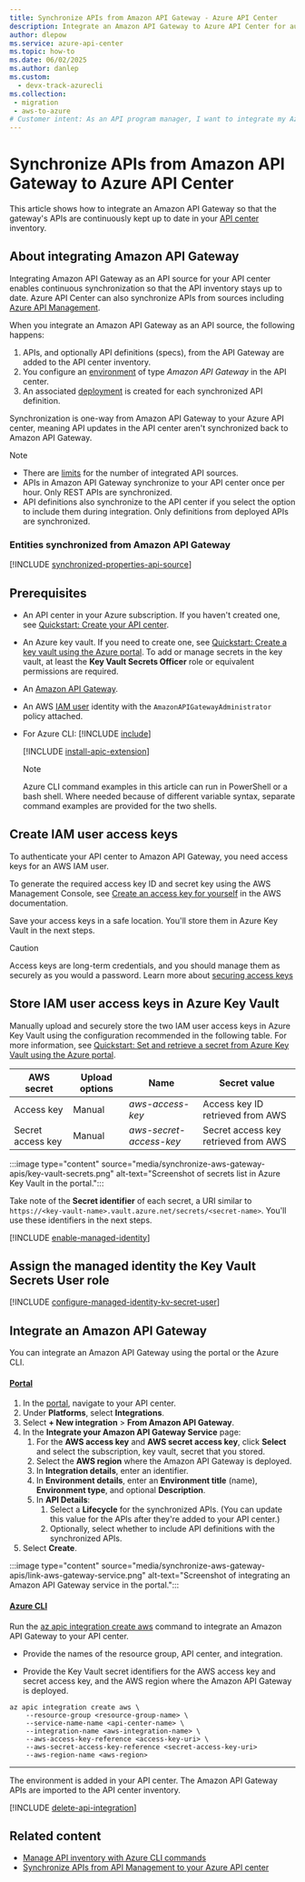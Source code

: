 ```yaml
---
title: Synchronize APIs from Amazon API Gateway - Azure API Center
description: Integrate an Amazon API Gateway to Azure API Center for automatic synchronization of APIs to the inventory.
author: dlepow
ms.service: azure-api-center
ms.topic: how-to
ms.date: 06/02/2025
ms.author: danlep 
ms.custom: 
  - devx-track-azurecli
ms.collection: 
 - migration
 - aws-to-azure
# Customer intent: As an API program manager, I want to integrate my Azure API Management instance with my API center and synchronize API Management APIs to my inventory.
---
```


# Synchronize APIs from Amazon API Gateway to Azure API Center

This article shows how to integrate an Amazon API Gateway so that the gateway's APIs are continuously kept up to date in your [API center](overview.md) inventory.

## About integrating Amazon API Gateway

Integrating Amazon API Gateway as an API source for your API center enables continuous synchronization so that the API inventory stays up to date. Azure API Center can also synchronize APIs from sources including [Azure API Management](synchronize-api-management-apis.md). 

When you integrate an Amazon API Gateway as an API source, the following happens:

1. APIs, and optionally API definitions (specs), from the API Gateway are added to the API center inventory.
1. You configure an [environment](key-concepts.md#environment) of type *Amazon API Gateway* in the API center. 
1. An associated [deployment](key-concepts.md#deployment) is created for each synchronized API definition. 

Synchronization is one-way from Amazon API Gateway to your Azure API center, meaning API updates in the API center aren't synchronized back to Amazon API Gateway.

> [!NOTE]
> * There are [limits](../azure-resource-manager/management/azure-subscription-service-limits.md?toc=/azure/api-center/toc.json&bc=/azure/api-center/breadcrumb/toc.json#azure-api-center-limits) for the number of integrated API sources.
> * APIs in Amazon API Gateway synchronize to your API center once per hour. Only REST APIs are synchronized.
> * API definitions also synchronize to the API center if you select the option to include them during integration. Only definitions from deployed APIs are synchronized.

### Entities synchronized from Amazon API Gateway

[!INCLUDE [synchronized-properties-api-source](includes/synchronized-properties-api-source.md)]

## Prerequisites

* An API center in your Azure subscription. If you haven't created one, see [Quickstart: Create your API center](set-up-api-center.md).

* An Azure key vault. If you need to create one, see [Quickstart: Create a key vault using the Azure portal](/azure/key-vault/general/quick-create-portal). To add or manage secrets in the key vault, at least the **Key Vault Secrets Officer** role or equivalent permissions are required. 

* An [Amazon API Gateway](https://docs.aws.amazon.com/apigateway/). 

* An AWS [IAM user](https://docs.aws.amazon.com/IAM/latest/UserGuide/introduction.html) identity with the `AmazonAPIGatewayAdministrator` policy attached.

* For Azure CLI:
    [!INCLUDE [include](~/reusable-content/azure-cli/azure-cli-prepare-your-environment-no-header.md)]

    [!INCLUDE [install-apic-extension](includes/install-apic-extension.md)]

    > [!NOTE]
    > Azure CLI command examples in this article can run in PowerShell or a bash shell. Where needed because of different variable syntax, separate command examples are provided for the two shells.

## Create IAM user access keys

To authenticate your API center to Amazon API Gateway, you need access keys for an AWS IAM user. 

To generate the required access key ID and secret key using the AWS Management Console, see [Create an access key for yourself](https://docs.aws.amazon.com/IAM/latest/UserGuide/access-key-self-managed.html#Using_CreateAccessKey) in the AWS documentation. 

Save your access keys in a safe location. You'll store them in Azure Key Vault in the next steps.

> [!CAUTION]
> Access keys are long-term credentials, and you should manage them as securely as you would a password. Learn more about [securing access keys](https://docs.aws.amazon.com/IAM/latest/UserGuide/securing_access-keys.html)

## Store IAM user access keys in Azure Key Vault

Manually upload and securely store the two IAM user access keys in Azure Key Vault using the configuration recommended in the following table. For more information, see [Quickstart: Set and retrieve a secret from Azure Key Vault using the Azure portal](/azure/key-vault/secrets/quick-create-portal). 


| AWS secret | Upload options | Name | Secret value | 
|------------|----------------|------|--------------|
| Access key | Manual | *aws-access-key* | Access key ID retrieved from AWS |
| Secret access key | Manual | *aws-secret-access-key* | Secret access key retrieved from AWS |

:::image type="content" source="media/synchronize-aws-gateway-apis/key-vault-secrets.png" alt-text="Screenshot of secrets list in Azure Key Vault in the portal.":::

Take note of the **Secret identifier** of each secret, a URI similar to `https://<key-vault-name>.vault.azure.net/secrets/<secret-name>`. You'll use these identifiers in the next steps.


[!INCLUDE [enable-managed-identity](includes/enable-managed-identity.md)]

## Assign the managed identity the Key Vault Secrets User role

[!INCLUDE [configure-managed-identity-kv-secret-user](includes/configure-managed-identity-kv-secret-user.md)]


## Integrate an Amazon API Gateway 

You can integrate an Amazon API Gateway using the portal or the Azure CLI.

#### [Portal](#tab/portal)
1. In the [portal](https://portal.azure.com), navigate to your API center.
1. Under **Platforms**, select **Integrations**.
1. Select **+ New integration** > **From Amazon API Gateway**.
1. In the **Integrate your Amazon API Gateway Service** page:
    1. For the **AWS access key** and **AWS secret access key**, click **Select** and select the subscription, key vault, secret that you stored. 
    1. Select the **AWS region** where the Amazon API Gateway is deployed.
    1. In **Integration details**, enter an identifier.
    1. In **Environment details**, enter an **Environment title** (name), **Environment type**, and optional **Description**.
    1. In **API Details**:
        1. Select a **Lifecycle** for the synchronized APIs. (You can update this value for the APIs after they're added to your API center.)
        1. Optionally, select whether to include API definitions with the synchronized APIs.
1. Select **Create**.


:::image type="content" source="media/synchronize-aws-gateway-apis/link-aws-gateway-service.png" alt-text="Screenshot of integrating an Amazon API Gateway service in the portal.":::

#### [Azure CLI](#tab/cli)

Run the [az apic integration create aws](/cli/azure/apic/integration/create#az-apic-integration-create-aws) command to integrate an Amazon API Gateway to your API center. 

* Provide the names of the resource group, API center, and integration. 

* Provide the Key Vault secret identifiers for the AWS access key and secret access key, and the AWS region where the Amazon API Gateway is deployed.

```azurecli
az apic integration create aws \
    --resource-group <resource-group-name> \
    --service-name-name <api-center-name> \
    --integration-name <aws-integration-name> \
    --aws-access-key-reference <access-key-uri> \
    --aws-secret-access-key-reference <secret-access-key-uri> 
    --aws-region-name <aws-region>
``` 
---

The environment is added in your API center. The Amazon API Gateway APIs are imported to the API center inventory.

[!INCLUDE [delete-api-integration](includes/delete-api-integration.md)]

## Related content
 
* [Manage API inventory with Azure CLI commands](manage-apis-azure-cli.md)
* [Synchronize APIs from API Management to your Azure API center](synchronize-api-management-apis.md)
